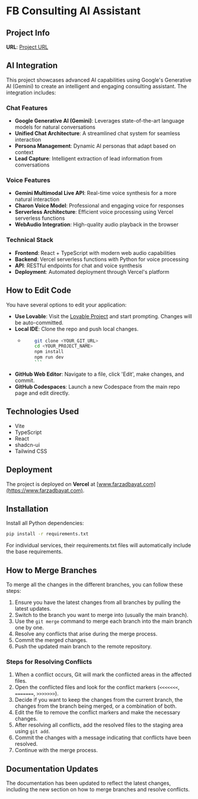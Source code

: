 # FB Consulting AI Assistant

## Project Info
**URL**: [Project URL](https://lovable.dev/projects/2f9b3b4a-cce5-4f23-8845-9ac62943cb08)

## AI Integration
This project showcases advanced AI capabilities using Google's Generative AI (Gemini) to create an intelligent and engaging consulting assistant. The integration includes:

### Chat Features
- **Google Generative AI (Gemini)**: Leverages state-of-the-art language models for natural conversations
- **Unified Chat Architecture**: A streamlined chat system for seamless interaction
- **Persona Management**: Dynamic AI personas that adapt based on context
- **Lead Capture**: Intelligent extraction of lead information from conversations

### Voice Features
- **Gemini Multimodal Live API**: Real-time voice synthesis for a more natural interaction
- **Charon Voice Model**: Professional and engaging voice for responses
- **Serverless Architecture**: Efficient voice processing using Vercel serverless functions
- **WebAudio Integration**: High-quality audio playback in the browser

### Technical Stack
- **Frontend**: React + TypeScript with modern web audio capabilities
- **Backend**: Vercel serverless functions with Python for voice processing
- **API**: RESTful endpoints for chat and voice synthesis
- **Deployment**: Automated deployment through Vercel's platform

## How to Edit Code
You have several options to edit your application:
- **Use Lovable**: Visit the [Lovable Project](https://lovable.dev/projects/2f9b3b4a-cce5-4f23-8845-9ac62943cb08) and start prompting. Changes will be auto-committed.
- **Local IDE**: Clone the repo and push local changes.
  - ```sh
        git clone <YOUR_GIT_URL>
        cd <YOUR_PROJECT_NAME>
        npm install
        npm run dev
        ```
- **GitHub Web Editor**: Navigate to a file, click 'Edit', make changes, and commit.
- **GitHub Codespaces**: Launch a new Codespace from the main repo page and edit directly.

## Technologies Used
- Vite
- TypeScript
- React
- shadcn-ui
- Tailwind CSS

## Deployment
The project is deployed on **Vercel** at [www.farzadbayat.com](https://www.farzadbayat.com).

## Installation

Install all Python dependencies:

```bash
pip install -r requirements.txt
```

For individual services, their requirements.txt files will automatically include the base requirements.

## How to Merge Branches

To merge all the changes in the different branches, you can follow these steps:

1. Ensure you have the latest changes from all branches by pulling the latest updates.
2. Switch to the branch you want to merge into (usually the main branch).
3. Use the `git merge` command to merge each branch into the main branch one by one.
4. Resolve any conflicts that arise during the merge process.
5. Commit the merged changes.
6. Push the updated main branch to the remote repository.

### Steps for Resolving Conflicts

1. When a conflict occurs, Git will mark the conflicted areas in the affected files.
2. Open the conflicted files and look for the conflict markers (`<<<<<<<`, `=======`, `>>>>>>>`).
3. Decide if you want to keep the changes from the current branch, the changes from the branch being merged, or a combination of both.
4. Edit the file to remove the conflict markers and make the necessary changes.
5. After resolving all conflicts, add the resolved files to the staging area using `git add`.
6. Commit the changes with a message indicating that conflicts have been resolved.
7. Continue with the merge process.

## Documentation Updates

The documentation has been updated to reflect the latest changes, including the new section on how to merge branches and resolve conflicts.
